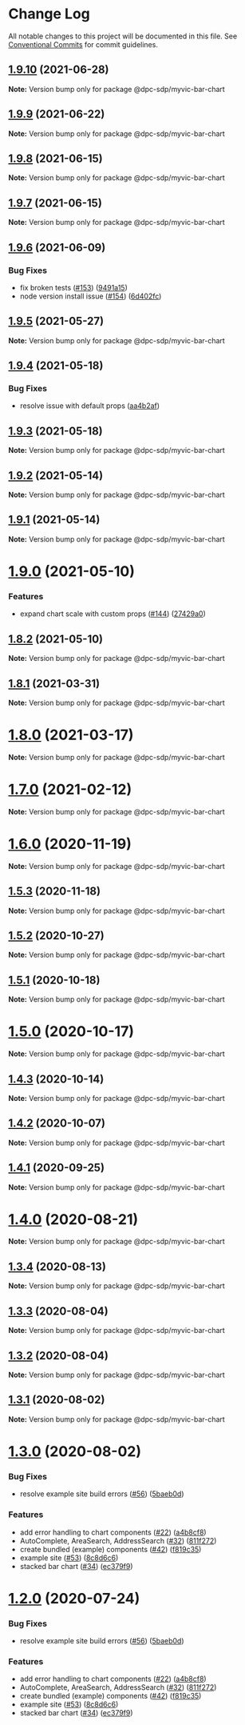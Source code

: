 # Change Log

All notable changes to this project will be documented in this file.
See [Conventional Commits](https://conventionalcommits.org) for commit guidelines.

## [1.9.10](https://github.com/dpc-sdp/myvictoria-vic-gov-au/tree/master/packages/BarChart/compare/v1.9.9...v1.9.10) (2021-06-28)

**Note:** Version bump only for package @dpc-sdp/myvic-bar-chart






## [1.9.9](https://github.com/dpc-sdp/myvictoria-vic-gov-au/tree/master/packages/BarChart/compare/v1.9.8...v1.9.9) (2021-06-22)

**Note:** Version bump only for package @dpc-sdp/myvic-bar-chart






## [1.9.8](https://github.com/dpc-sdp/myvictoria-vic-gov-au/tree/master/packages/BarChart/compare/v1.9.7...v1.9.8) (2021-06-15)

**Note:** Version bump only for package @dpc-sdp/myvic-bar-chart






## [1.9.7](https://github.com/dpc-sdp/myvictoria-vic-gov-au/tree/master/packages/BarChart/compare/v1.9.6...v1.9.7) (2021-06-15)

**Note:** Version bump only for package @dpc-sdp/myvic-bar-chart






## [1.9.6](https://github.com/dpc-sdp/myvictoria-vic-gov-au/tree/master/packages/BarChart/compare/v1.9.5...v1.9.6) (2021-06-09)


### Bug Fixes

* fix broken tests ([#153](https://github.com/dpc-sdp/myvictoria-vic-gov-au/tree/master/packages/BarChart/issues/153)) ([9491a15](https://github.com/dpc-sdp/myvictoria-vic-gov-au/tree/master/packages/BarChart/commit/9491a1515547884617734855087238e548447e2b))
* node version install issue ([#154](https://github.com/dpc-sdp/myvictoria-vic-gov-au/tree/master/packages/BarChart/issues/154)) ([6d402fc](https://github.com/dpc-sdp/myvictoria-vic-gov-au/tree/master/packages/BarChart/commit/6d402fc2a5eac63c70144d3a276302ff7101ccb1))






## [1.9.5](https://github.com/dpc-sdp/myvictoria-vic-gov-au/tree/master/packages/BarChart/compare/v1.9.4...v1.9.5) (2021-05-27)

**Note:** Version bump only for package @dpc-sdp/myvic-bar-chart





## [1.9.4](https://github.com/dpc-sdp/myvictoria-vic-gov-au/tree/master/packages/BarChart/compare/v1.9.3...v1.9.4) (2021-05-18)


### Bug Fixes

* resolve issue with default props ([aa4b2af](https://github.com/dpc-sdp/myvictoria-vic-gov-au/tree/master/packages/BarChart/commit/aa4b2af480215d45bb2164716aeb8a1f718d1600))






## [1.9.3](https://github.com/dpc-sdp/myvictoria-vic-gov-au/tree/master/packages/BarChart/compare/v1.9.2...v1.9.3) (2021-05-18)

**Note:** Version bump only for package @dpc-sdp/myvic-bar-chart






## [1.9.2](https://github.com/dpc-sdp/myvictoria-vic-gov-au/tree/master/packages/BarChart/compare/v1.9.0...v1.9.2) (2021-05-14)

**Note:** Version bump only for package @dpc-sdp/myvic-bar-chart






## [1.9.1](https://github.com/dpc-sdp/myvictoria-vic-gov-au/tree/master/packages/BarChart/compare/v1.9.0...v1.9.1) (2021-05-14)

**Note:** Version bump only for package @dpc-sdp/myvic-bar-chart






# [1.9.0](https://github.com/dpc-sdp/myvictoria-vic-gov-au/tree/master/packages/BarChart/compare/v1.8.2...v1.9.0) (2021-05-10)


### Features

* expand chart scale with custom props ([#144](https://github.com/dpc-sdp/myvictoria-vic-gov-au/tree/master/packages/BarChart/issues/144)) ([27429a0](https://github.com/dpc-sdp/myvictoria-vic-gov-au/tree/master/packages/BarChart/commit/27429a03c9b25a4da9af29deca67e4a733810dbd))






## [1.8.2](https://github.com/dpc-sdp/myvictoria-vic-gov-au/tree/master/packages/BarChart/compare/v1.8.1...v1.8.2) (2021-05-10)

**Note:** Version bump only for package @dpc-sdp/myvic-bar-chart






## [1.8.1](https://github.com/dpc-sdp/myvictoria-vic-gov-au/tree/master/packages/BarChart/compare/v1.8.0...v1.8.1) (2021-03-31)

**Note:** Version bump only for package @dpc-sdp/myvic-bar-chart





# [1.8.0](https://github.com/dpc-sdp/myvictoria-vic-gov-au/tree/master/packages/BarChart/compare/v1.7.0...v1.8.0) (2021-03-17)

**Note:** Version bump only for package @dpc-sdp/myvic-bar-chart






# [1.7.0](https://github.com/dpc-sdp/myvictoria-vic-gov-au/tree/master/packages/BarChart/compare/v1.6.1...v1.7.0) (2021-02-12)

**Note:** Version bump only for package @dpc-sdp/myvic-bar-chart





# [1.6.0](https://github.com/dpc-sdp/myvictoria-vic-gov-au/tree/master/packages/BarChart/compare/v1.5.3...v1.6.0) (2020-11-19)

**Note:** Version bump only for package @dpc-sdp/myvic-bar-chart





## [1.5.3](https://github.com/dpc-sdp/myvictoria-vic-gov-au/tree/master/packages/BarChart/compare/v1.5.1...v1.5.3) (2020-11-18)

**Note:** Version bump only for package @dpc-sdp/myvic-bar-chart





## [1.5.2](https://github.com/dpc-sdp/myvictoria-vic-gov-au/tree/master/packages/BarChart/compare/v1.5.1...v1.5.2) (2020-10-27)

**Note:** Version bump only for package @dpc-sdp/myvic-bar-chart





## [1.5.1](https://github.com/dpc-sdp/myvictoria-vic-gov-au/tree/master/packages/BarChart/compare/v1.5.0...v1.5.1) (2020-10-18)

**Note:** Version bump only for package @dpc-sdp/myvic-bar-chart





# [1.5.0](https://github.com/dpc-sdp/myvictoria-vic-gov-au/tree/master/packages/BarChart/compare/v1.4.2...v1.5.0) (2020-10-17)

**Note:** Version bump only for package @dpc-sdp/myvic-bar-chart





## [1.4.3](https://github.com/dpc-sdp/myvictoria-vic-gov-au/tree/master/packages/BarChart/compare/v1.4.2...v1.4.3) (2020-10-14)

**Note:** Version bump only for package @dpc-sdp/myvic-bar-chart





## [1.4.2](https://github.com/dpc-sdp/myvictoria-vic-gov-au/tree/master/packages/BarChart/compare/v1.4.0...v1.4.2) (2020-10-07)

**Note:** Version bump only for package @dpc-sdp/myvic-bar-chart





## [1.4.1](https://github.com/dpc-sdp/myvictoria-vic-gov-au/tree/master/packages/BarChart/compare/v1.4.0...v1.4.1) (2020-09-25)

**Note:** Version bump only for package @dpc-sdp/myvic-bar-chart






# [1.4.0](https://github.com/dpc-sdp/myvictoria-vic-gov-au/tree/master/packages/BarChart/compare/v1.3.4...v1.4.0) (2020-08-21)

**Note:** Version bump only for package @dpc-sdp/myvic-bar-chart






## [1.3.4](https://github.com/dpc-sdp/myvictoria-vic-gov-au/tree/master/packages/BarChart/compare/v1.3.3...v1.3.4) (2020-08-13)

**Note:** Version bump only for package @dpc-sdp/myvic-bar-chart






## [1.3.3](https://github.com/dpc-sdp/myvictoria-vic-gov-au/tree/master/packages/BarChart/compare/v1.3.2...v1.3.3) (2020-08-04)

**Note:** Version bump only for package @dpc-sdp/myvic-bar-chart





## [1.3.2](https://github.com/dpc-sdp/myvictoria-vic-gov-au/tree/master/packages/BarChart/compare/v1.3.1...v1.3.2) (2020-08-04)

**Note:** Version bump only for package @dpc-sdp/myvic-bar-chart





## [1.3.1](https://github.com/dpc-sdp/myvictoria-vic-gov-au/tree/master/packages/BarChart/compare/v1.3.0...v1.3.1) (2020-08-02)

**Note:** Version bump only for package @dpc-sdp/myvic-bar-chart





# [1.3.0](https://github.com/dpc-sdp/myvictoria-vic-gov-au/tree/master/packages/BarChart/compare/v1.1.3...v1.3.0) (2020-08-02)


### Bug Fixes

* resolve example site build errors ([#56](https://github.com/dpc-sdp/myvictoria-vic-gov-au/tree/master/packages/BarChart/issues/56)) ([5baeb0d](https://github.com/dpc-sdp/myvictoria-vic-gov-au/tree/master/packages/BarChart/commit/5baeb0d7204879aa93b5ecaa1b21c3a9720511e7))


### Features

* add error handling to chart components ([#22](https://github.com/dpc-sdp/myvictoria-vic-gov-au/tree/master/packages/BarChart/issues/22)) ([a4b8cf8](https://github.com/dpc-sdp/myvictoria-vic-gov-au/tree/master/packages/BarChart/commit/a4b8cf8e32e726d9e0ac8418e0ee56c532bc0709))
* AutoComplete, AreaSearch, AddressSearch ([#32](https://github.com/dpc-sdp/myvictoria-vic-gov-au/tree/master/packages/BarChart/issues/32)) ([811f272](https://github.com/dpc-sdp/myvictoria-vic-gov-au/tree/master/packages/BarChart/commit/811f272cdd271188b12a575a5ceca3fd96953116))
* create bundled (example) components ([#42](https://github.com/dpc-sdp/myvictoria-vic-gov-au/tree/master/packages/BarChart/issues/42)) ([f819c35](https://github.com/dpc-sdp/myvictoria-vic-gov-au/tree/master/packages/BarChart/commit/f819c356b2c53f0a75d04542f22d73dae4516569))
* example site ([#53](https://github.com/dpc-sdp/myvictoria-vic-gov-au/tree/master/packages/BarChart/issues/53)) ([8c8d6c6](https://github.com/dpc-sdp/myvictoria-vic-gov-au/tree/master/packages/BarChart/commit/8c8d6c6e56b8772cdacc303d689358fe74ee791d))
* stacked bar chart ([#34](https://github.com/dpc-sdp/myvictoria-vic-gov-au/tree/master/packages/BarChart/issues/34)) ([ec379f9](https://github.com/dpc-sdp/myvictoria-vic-gov-au/tree/master/packages/BarChart/commit/ec379f9cd906374508339e16b70147bacafcaf74))





# [1.2.0](https://github.com/dpc-sdp/myvictoria-vic-gov-au/tree/master/packages/BarChart/compare/v1.1.3...v1.2.0) (2020-07-24)


### Bug Fixes

* resolve example site build errors ([#56](https://github.com/dpc-sdp/myvictoria-vic-gov-au/tree/master/packages/BarChart/issues/56)) ([5baeb0d](https://github.com/dpc-sdp/myvictoria-vic-gov-au/tree/master/packages/BarChart/commit/5baeb0d7204879aa93b5ecaa1b21c3a9720511e7))


### Features

* add error handling to chart components ([#22](https://github.com/dpc-sdp/myvictoria-vic-gov-au/tree/master/packages/BarChart/issues/22)) ([a4b8cf8](https://github.com/dpc-sdp/myvictoria-vic-gov-au/tree/master/packages/BarChart/commit/a4b8cf8e32e726d9e0ac8418e0ee56c532bc0709))
* AutoComplete, AreaSearch, AddressSearch ([#32](https://github.com/dpc-sdp/myvictoria-vic-gov-au/tree/master/packages/BarChart/issues/32)) ([811f272](https://github.com/dpc-sdp/myvictoria-vic-gov-au/tree/master/packages/BarChart/commit/811f272cdd271188b12a575a5ceca3fd96953116))
* create bundled (example) components ([#42](https://github.com/dpc-sdp/myvictoria-vic-gov-au/tree/master/packages/BarChart/issues/42)) ([f819c35](https://github.com/dpc-sdp/myvictoria-vic-gov-au/tree/master/packages/BarChart/commit/f819c356b2c53f0a75d04542f22d73dae4516569))
* example site ([#53](https://github.com/dpc-sdp/myvictoria-vic-gov-au/tree/master/packages/BarChart/issues/53)) ([8c8d6c6](https://github.com/dpc-sdp/myvictoria-vic-gov-au/tree/master/packages/BarChart/commit/8c8d6c6e56b8772cdacc303d689358fe74ee791d))
* stacked bar chart ([#34](https://github.com/dpc-sdp/myvictoria-vic-gov-au/tree/master/packages/BarChart/issues/34)) ([ec379f9](https://github.com/dpc-sdp/myvictoria-vic-gov-au/tree/master/packages/BarChart/commit/ec379f9cd906374508339e16b70147bacafcaf74))
